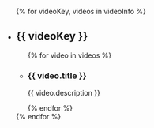  


<!-- video-list.njk -->
<ul>
  {% for videoKey, videos in videoInfo %}
    <li>
      <h2>{{ videoKey }}</h2>
      <ul>
        {% for video in videos %}
          <li>
            <h3>{{ video.title }}</h3>
            <p>{{ video.description }}</p>
          </li>
        {% endfor %}
      </ul>
    </li>
  {% endfor %}
</ul>
